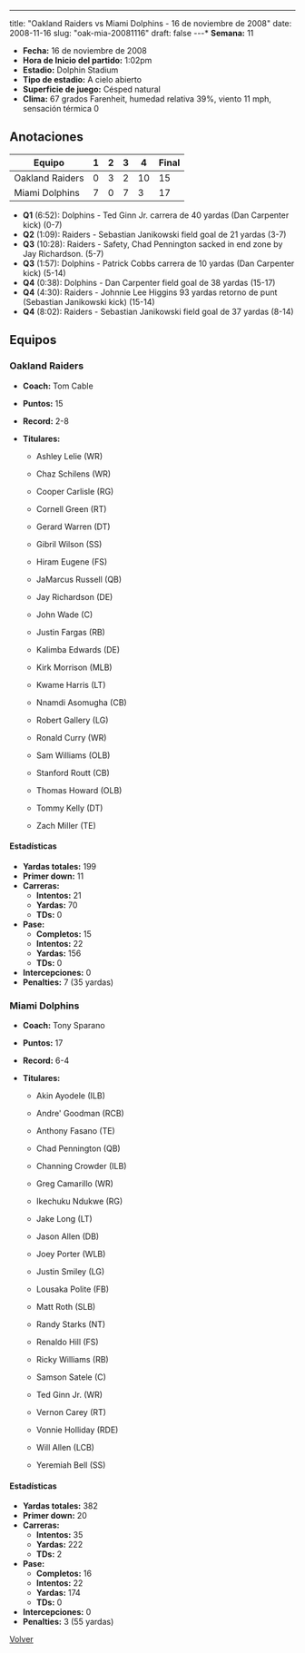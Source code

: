 ---
title: "Oakland Raiders vs Miami Dolphins - 16 de noviembre de 2008"
date: 2008-11-16
slug: "oak-mia-20081116"
draft: false
---* **Semana:** 11
* **Fecha:** 16 de noviembre de 2008
* **Hora de Inicio del partido:** 1:02pm
* **Estadio:** Dolphin Stadium
* **Tipo de estadio:** A cielo abierto
* **Superficie de juego:** Césped natural
* **Clima:** 67 grados Farenheit, humedad relativa 39%, viento 11 mph, sensación térmica 0




## Anotaciones
| Equipo | 1 | 2 | 3 | 4 | Final |
|--------|---|---|---|---|-------|
| Oakland Raiders  | 0 | 3 | 2 | 10  | 15 |
| Miami Dolphins  | 7 | 0 | 7 | 3  | 17 |
* **Q1** (6:52): Dolphins - Ted Ginn Jr. carrera de 40 yardas (Dan Carpenter kick) (0-7)
* **Q2** (1:09): Raiders - Sebastian Janikowski field goal de 21 yardas (3-7)
* **Q3** (10:28): Raiders - Safety, Chad Pennington sacked in end zone by Jay Richardson. (5-7)
* **Q3** (1:57): Dolphins - Patrick Cobbs carrera de 10 yardas (Dan Carpenter kick) (5-14)
* **Q4** (0:38): Dolphins - Dan Carpenter field goal de 38 yardas (15-17)
* **Q4** (4:30): Raiders - Johnnie Lee Higgins 93 yardas retorno de punt (Sebastian Janikowski kick) (15-14)
* **Q4** (8:02): Raiders - Sebastian Janikowski field goal de 37 yardas (8-14)


## Equipos


### Oakland Raiders
* **Coach:** Tom Cable
* **Puntos:** 15
* **Record:** 2-8
* **Titulares:** 

  * Ashley Lelie (WR) 

  * Chaz Schilens (WR) 

  * Cooper Carlisle (RG) 

  * Cornell Green (RT) 

  * Gerard Warren (DT) 

  * Gibril Wilson (SS) 

  * Hiram Eugene (FS) 

  * JaMarcus Russell (QB) 

  * Jay Richardson (DE) 

  * John Wade (C) 

  * Justin Fargas (RB) 

  * Kalimba Edwards (DE) 

  * Kirk Morrison (MLB) 

  * Kwame Harris (LT) 

  * Nnamdi Asomugha (CB) 

  * Robert Gallery (LG) 

  * Ronald Curry (WR) 

  * Sam Williams (OLB) 

  * Stanford Routt (CB) 

  * Thomas Howard (OLB) 

  * Tommy Kelly (DT) 

  * Zach Miller (TE) 

#### Estadísticas
* **Yardas totales:** 199
* **Primer down:** 11
* **Carreras:**
  * **Intentos:** 21
  * **Yardas:** 70
  * **TDs:** 0
* **Pase:**
  * **Completos:** 15
  * **Intentos:** 22
  * **Yardas:** 156
  * **TDs:** 0
* **Intercepciones:** 0
* **Penalties:** 7 (35 yardas)

### Miami Dolphins
* **Coach:** Tony Sparano
* **Puntos:** 17
* **Record:** 6-4
* **Titulares:** 

  * Akin Ayodele (ILB) 

  * Andre' Goodman (RCB) 

  * Anthony Fasano (TE) 

  * Chad Pennington (QB) 

  * Channing Crowder (ILB) 

  * Greg Camarillo (WR) 

  * Ikechuku Ndukwe (RG) 

  * Jake Long (LT) 

  * Jason Allen (DB) 

  * Joey Porter (WLB) 

  * Justin Smiley (LG) 

  * Lousaka Polite (FB) 

  * Matt Roth (SLB) 

  * Randy Starks (NT) 

  * Renaldo Hill (FS) 

  * Ricky Williams (RB) 

  * Samson Satele (C) 

  * Ted Ginn Jr. (WR) 

  * Vernon Carey (RT) 

  * Vonnie Holliday (RDE) 

  * Will Allen (LCB) 

  * Yeremiah Bell (SS) 

#### Estadísticas
* **Yardas totales:** 382
* **Primer down:** 20
* **Carreras:**
  * **Intentos:** 35
  * **Yardas:** 222
  * **TDs:** 2
* **Pase:**
  * **Completos:** 16
  * **Intentos:** 22
  * **Yardas:** 174
  * **TDs:** 0
* **Intercepciones:** 0
* **Penalties:** 3 (55 yardas)


[Volver](/historia/2008)
